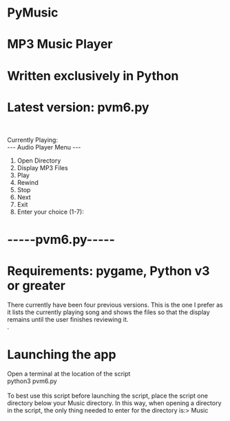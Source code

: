 # PyMusic<br>
# MP3 Music Player<br>
# Written exclusively in Python <br>
# Latest version: pvm6.py <br>

<br>

Currently Playing: <br>
--- Audio Player Menu ---<br>
1. Open Directory<br>
2. Display MP3 Files<br>
3. Play<br>
4. Rewind<br>
5. Stop<br>
6. Next<br>
0. Exit<br>
8. Enter your choice (1-7): <br>
# -----pvm6.py-----<br>
# Requirements: pygame,  Python v3 or greater<br>
There currently have been four previous versions. This is the one I prefer as it lists the currently playing song and shows the files so that the display remains until the user finishes reviewing it.<br>
.
# Launching the app <br>
Open a terminal at the location of the script <br>
python3 pvm6.py <br>
<br>
To best use this script before launching the script, place the script one directory below your Music directory. In this way, when opening a directory in the script, the only thing needed to enter for the directory is:\> Music <br>
